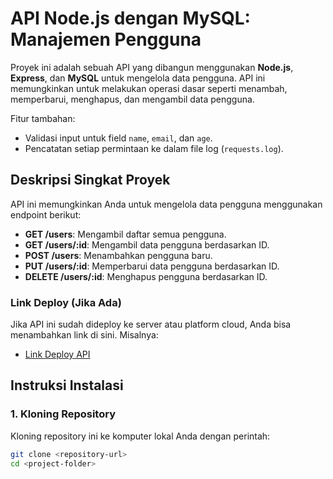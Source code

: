 # API Node.js dengan MySQL: Manajemen Pengguna

Proyek ini adalah sebuah API yang dibangun menggunakan **Node.js**, **Express**, dan **MySQL** untuk mengelola data pengguna. API ini memungkinkan untuk melakukan operasi dasar seperti menambah, memperbarui, menghapus, dan mengambil data pengguna.

Fitur tambahan:
- Validasi input untuk field `name`, `email`, dan `age`.
- Pencatatan setiap permintaan ke dalam file log (`requests.log`).

## Deskripsi Singkat Proyek

API ini memungkinkan Anda untuk mengelola data pengguna menggunakan endpoint berikut:
- **GET /users**: Mengambil daftar semua pengguna.
- **GET /users/:id**: Mengambil data pengguna berdasarkan ID.
- **POST /users**: Menambahkan pengguna baru.
- **PUT /users/:id**: Memperbarui data pengguna berdasarkan ID.
- **DELETE /users/:id**: Menghapus pengguna berdasarkan ID.

### Link Deploy (Jika Ada)

Jika API ini sudah dideploy ke server atau platform cloud, Anda bisa menambahkan link di sini. Misalnya:

- [Link Deploy API](https://example.com)

## Instruksi Instalasi

### 1. Kloning Repository

Kloning repository ini ke komputer lokal Anda dengan perintah:

```bash
git clone <repository-url>
cd <project-folder>

